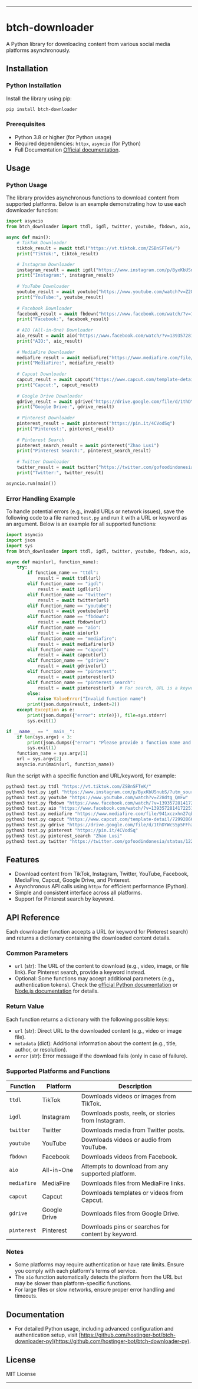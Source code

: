 ---

# btch-downloader

A Python library for downloading content from various social media platforms asynchronously.

## Installation

### Python Installation
Install the library using pip:

```bash
pip install btch-downloader
```


### Prerequisites
- Python 3.8 or higher (for Python usage)
- Required dependencies: `httpx`, `asyncio` (for Python)
- Full Documentation [Official documentation](https://github.com/hostinger-bot/btch-downloader-py).

## Usage

### Python Usage
The library provides asynchronous functions to download content from supported platforms. Below is an example demonstrating how to use each downloader function:

```python
import asyncio
from btch_downloader import ttdl, igdl, twitter, youtube, fbdown, aio, mediafire, capcut, gdrive, pinterest

async def main():
    # TikTok Downloader
    tiktok_result = await ttdl("https://vt.tiktok.com/ZSBnSFTeK/")
    print("TikTok:", tiktok_result)

    # Instagram Downloader
    instagram_result = await igdl("https://www.instagram.com/p/ByxKbUSnubS/?utm_source=ig_web_copy_link")
    print("Instagram:", instagram_result)
    
    # YouTube Downloader
    youtube_result = await youtube("https://www.youtube.com/watch?v=Z28dtg_QmFw")
    print("YouTube:", youtube_result)
    
    # Facebook Downloader
    facebook_result = await fbdown("https://www.facebook.com/watch/?v=1393572814172251")
    print("Facebook:", facebook_result)
    
    # AIO (All-in-One) Downloader
    aio_result = await aio("https://www.facebook.com/watch/?v=1393572814172251")
    print("AIO:", aio_result)
    
    # MediaFire Downloader
    mediafire_result = await mediafire("https://www.mediafire.com/file/941xczxhn27qbby/GBWA_V12.25FF-By.SamMods-.apk/file")
    print("MediaFire:", mediafire_result)
    
    # Capcut Downloader
    capcut_result = await capcut("https://www.capcut.com/template-detail/7299286607478181121?template_id=7299286607478181121&share_token=80302b19-8026-4101-81df-2fd9a9cecb9c&enter_from=template_detail®ion=ID&language=in&platform=copy_link&is_copy_link=1")
    print("Capcut:", capcut_result)
    
    # Google Drive Downloader
    gdrive_result = await gdrive("https://drive.google.com/file/d/1thDYWcS5p5FFhzTpTev7RUv0VFnNQyZ4/view?usp=drivesdk")
    print("Google Drive:", gdrive_result)
    
    # Pinterest Downloader
    pinterest_result = await pinterest("https://pin.it/4CVodSq")
    print("Pinterest:", pinterest_result)
    
    # Pinterest Search
    pinterest_search_result = await pinterest("Zhao Lusi")
    print("Pinterest Search:", pinterest_search_result)
    
    # Twitter Downloader
    twitter_result = await twitter("https://twitter.com/gofoodindonesia/status/1229369819511709697")
    print("Twitter:", twitter_result)

asyncio.run(main())
```

### Error Handling Example
To handle potential errors (e.g., invalid URLs or network issues), save the following code to a file named `test.py` and run it with a URL or keyword as an argument. Below is an example for all supported functions:

```python
import asyncio
import json
import sys
from btch_downloader import ttdl, igdl, twitter, youtube, fbdown, aio, mediafire, capcut, gdrive, pinterest

async def main(url, function_name):
    try:
        if function_name == "ttdl":
            result = await ttdl(url)
        elif function_name == "igdl":
            result = await igdl(url)
        elif function_name == "twitter":
            result = await twitter(url)
        elif function_name == "youtube":
            result = await youtube(url)
        elif function_name == "fbdown":
            result = await fbdown(url)
        elif function_name == "aio":
            result = await aio(url)
        elif function_name == "mediafire":
            result = await mediafire(url)
        elif function_name == "capcut":
            result = await capcut(url)
        elif function_name == "gdrive":
            result = await gdrive(url)
        elif function_name == "pinterest":
            result = await pinterest(url)
        elif function_name == "pinterest_search":
            result = await pinterest(url)  # For search, URL is a keyword
        else:
            raise ValueError("Invalid function name")
        print(json.dumps(result, indent=2))
    except Exception as e:
        print(json.dumps({"error": str(e)}), file=sys.stderr)
        sys.exit(1)

if __name__ == "__main__":
    if len(sys.argv) < 3:
        print(json.dumps({"error": "Please provide a function name and URL/keyword"}), file=sys.stderr)
        sys.exit(1)
    function_name = sys.argv[1]
    url = sys.argv[2]
    asyncio.run(main(url, function_name))
```

Run the script with a specific function and URL/keyword, for example:

```bash
python3 test.py ttdl "https://vt.tiktok.com/ZSBnSFTeK/"
python3 test.py igdl "https://www.instagram.com/p/ByxKbUSnubS/?utm_source=ig_web_copy_link"
python3 test.py youtube "https://www.youtube.com/watch?v=Z28dtg_QmFw"
python3 test.py fbdown "https://www.facebook.com/watch/?v=1393572814172251"
python3 test.py aio "https://www.facebook.com/watch/?v=1393572814172251"
python3 test.py mediafire "https://www.mediafire.com/file/941xczxhn27qbby/GBWA_V12.25FF-By.SamMods-.apk/file"
python3 test.py capcut "https://www.capcut.com/template-detail/7299286607478181121?template_id=7299286607478181121&share_token=80302b19-8026-4101-81df-2fd9a9cecb9c&enter_from=template_detail®ion=ID&language=in&platform=copy_link&is_copy_link=1"
python3 test.py gdrive "https://drive.google.com/file/d/1thDYWcS5p5FFhzTpTev7RUv0VFnNQyZ4/view?usp=drivesdk"
python3 test.py pinterest "https://pin.it/4CVodSq"
python3 test.py pinterest_search "Zhao Lusi"
python3 test.py twitter "https://twitter.com/gofoodindonesia/status/1229369819511709697"
```

## Features
- Download content from TikTok, Instagram, Twitter, YouTube, Facebook, MediaFire, Capcut, Google Drive, and Pinterest.
- Asynchronous API calls using `httpx` for efficient performance (Python).
- Simple and consistent interface across all platforms.
- Support for Pinterest search by keyword.

## API Reference

Each downloader function accepts a URL (or keyword for Pinterest search) and returns a dictionary containing the downloaded content details.

### Common Parameters
- `url` (str): The URL of the content to download (e.g., video, image, or file link). For Pinterest search, provide a keyword instead.
- Optional: Some functions may accept additional parameters (e.g., authentication tokens). Check the [official Python documentation](https://github.com/hostinger-bot/btch-downloader-py) or [Node.js documentation](https://github.com/hostinger-bot/btch-downloader) for details.

### Return Value
Each function returns a dictionary with the following possible keys:
- `url` (str): Direct URL to the downloaded content (e.g., video or image file).
- `metadata` (dict): Additional information about the content (e.g., title, author, or resolution).
- `error` (str): Error message if the download fails (only in case of failure).

### Supported Platforms and Functions
| Function     | Platform       | Description                                      |
|--------------|----------------|--------------------------------------------------|
| `ttdl`       | TikTok         | Downloads videos or images from TikTok.          |
| `igdl`       | Instagram      | Downloads posts, reels, or stories from Instagram.|
| `twitter`    | Twitter        | Downloads media from Twitter posts.              |
| `youtube`    | YouTube        | Downloads videos or audio from YouTube.          |
| `fbdown`     | Facebook       | Downloads videos from Facebook.                  |
| `aio`        | All-in-One     | Attempts to download from any supported platform. |
| `mediafire`  | MediaFire      | Downloads files from MediaFire links.            |
| `capcut`     | Capcut         | Downloads templates or videos from Capcut.       |
| `gdrive`     | Google Drive   | Downloads files from Google Drive.               |
| `pinterest`  | Pinterest      | Downloads pins or searches for content by keyword.|

### Notes
- Some platforms may require authentication or have rate limits. Ensure you comply with each platform's terms of service.
- The `aio` function automatically detects the platform from the URL but may be slower than platform-specific functions.
- For large files or slow networks, ensure proper error handling and timeouts.

## Documentation
- For detailed Python usage, including advanced configuration and authentication setup, visit [https://github.com/hostinger-bot/btch-downloader-py](https://github.com/hostinger-bot/btch-downloader-py).

## License
MIT License

---
